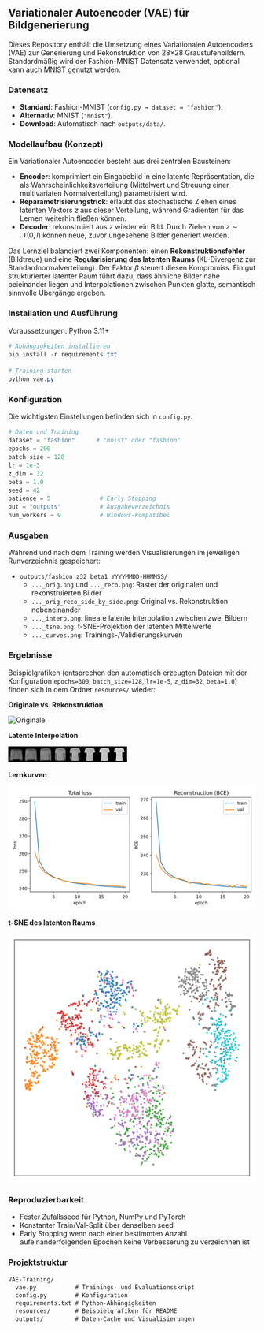 ## Variationaler Autoencoder (VAE) für Bildgenerierung

Dieses Repository enthält die Umsetzung eines Variationalen Autoencoders (VAE) zur Generierung und Rekonstruktion von 28×28 Graustufenbildern. Standardmäßig wird der Fashion-MNIST Datensatz verwendet, optional kann auch MNIST genutzt werden.

### Datensatz
- **Standard**: Fashion-MNIST (`config.py → dataset = "fashion"`).
- **Alternativ**: MNIST (`"mnist"`).
- **Download**: Automatisch nach `outputs/data/`.

### Modellaufbau (Konzept)
Ein Variationaler Autoencoder besteht aus drei zentralen Bausteinen:

- **Encoder**: komprimiert ein Eingabebild in eine latente Repräsentation, die als Wahrscheinlichkeitsverteilung (Mittelwert und Streuung einer multivariaten Normalverteilung) parametrisiert wird.
- **Reparametrisierungstrick**: erlaubt das stochastische Ziehen eines latenten Vektors $z$ aus dieser Verteilung, während Gradienten für das Lernen weiterhin fließen können.
- **Decoder**: rekonstruiert aus $z$ wieder ein Bild. Durch Ziehen von $z \sim \mathcal{N}(0, I)$ können neue, zuvor ungesehene Bilder generiert werden.

Das Lernziel balanciert zwei Komponenten: einen **Rekonstruktionsfehler** (Bildtreue) und eine **Regularisierung des latenten Raums** (KL-Divergenz zur Standardnormalverteilung). Der Faktor $\beta$ steuert diesen Kompromiss. Ein gut strukturierter latenter Raum führt dazu, dass ähnliche Bilder nahe beieinander liegen und Interpolationen zwischen Punkten glatte, semantisch sinnvolle Übergänge ergeben.

### Installation und Ausführung
Voraussetzungen: Python 3.11+

```powershell
# Abhängigkeiten installieren
pip install -r requirements.txt

# Training starten
python vae.py
```

### Konfiguration
Die wichtigsten Einstellungen befinden sich in `config.py`:

```python
# Daten und Training
dataset = "fashion"      # "mnist" oder "fashion"
epochs = 200
batch_size = 128
lr = 1e-3
z_dim = 32
beta = 1.0
seed = 42
patience = 5              # Early Stopping
out = "outputs"           # Ausgabeverzeichnis
num_workers = 0           # Windows-kompatibel
```

### Ausgaben
Während und nach dem Training werden Visualisierungen im jeweiligen Runverzeichnis gespeichert:

- `outputs/fashion_z32_beta1_YYYYMMDD-HHMMSS/`
  - `..._orig.png` und `..._reco.png`: Raster der originalen und rekonstruierten Bilder
  - `..._orig_reco_side_by_side.png`: Original vs. Rekonstruktion nebeneinander
  - `..._interp.png`: lineare latente Interpolation zwischen zwei Bildern
  - `..._tsne.png`: t-SNE-Projektion der latenten Mittelwerte
  - `..._curves.png`: Trainings-/Validierungskurven

### Ergebnisse
Beispielgrafiken (entsprechen den automatisch erzeugten Dateien mit der Konfiguration `epochs=300`, `batch_size=128`, `lr=1e-5`, `z_dim=32`, `beta=1.0`) finden sich in dem Ordner `resources/` wieder:

**Originale vs. Rekonstruktion**

  ![Originale](resources/original-reconstruction.png)

**Latente Interpolation**

  ![Interpolation](resources/interpolation.png)

**Lernkurven**

  ![Lernkurven](resources/learning_curve.png)

**t-SNE des latenten Raums**

  ![t-SNE](resources/TSNE.png)

### Reproduzierbarkeit
- Fester Zufallsseed für Python, NumPy und PyTorch
- Konstanter Train/Val-Split über denselben seed
- Early Stopping wenn nach einer bestimmten Anzahl aufeinanderfolgenden Epochen keine Verbesserung zu verzeichnen ist

### Projektstruktur
```
VAE-Training/
  vae.py           # Trainings- und Evaluationsskript
  config.py        # Konfiguration
  requirements.txt # Python-Abhängigkeiten
  resources/       # Beispielgrafiken für README
  outputs/         # Daten-Cache und Visualisierungen
```